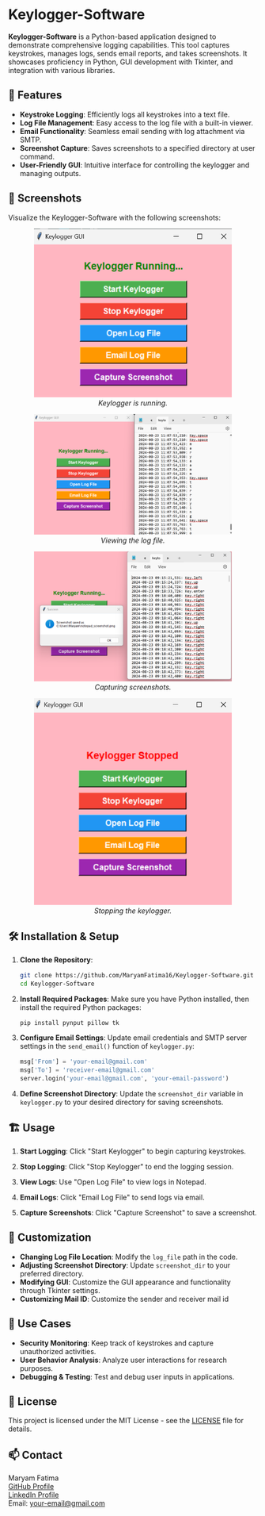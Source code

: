 # Keylogger-Software

**Keylogger-Software** is a Python-based application designed to demonstrate comprehensive logging capabilities. This tool captures keystrokes, manages logs, sends email reports, and takes screenshots. It showcases proficiency in Python, GUI development with Tkinter, and integration with various libraries.

## 🚀 Features

- **Keystroke Logging**: Efficiently logs all keystrokes into a text file.
- **Log File Management**: Easy access to the log file with a built-in viewer.
- **Email Functionality**: Seamless email sending with log attachment via SMTP.
- **Screenshot Capture**: Saves screenshots to a specified directory at user command.
- **User-Friendly GUI**: Intuitive interface for controlling the keylogger and managing outputs.

## 📸 Screenshots

Visualize the Keylogger-Software with the following screenshots:

<p align="center">
  <img src="screenshots-keylogger/running-keylogger.png" alt="Running Keylogger" width="400"/>
  <br/><i>Keylogger is running.</i>
</p>

<p align="center">
  <img src="screenshots-keylogger/keylogger-txt.png" alt="Log File View" width="400"/>
  <br/><i>Viewing the log file.</i>
</p>

<p align="center">
  <img src="screenshots-keylogger/keylogger-screenshot.png" alt="Screenshot Capture" width="400"/>
  <br/><i>Capturing screenshots.</i>
</p>

<p align="center">
  <img src="screenshots-keylogger/stopping-keylogger.png" alt="Stopping Keylogger" width="400"/>
  <br/><i>Stopping the keylogger.</i>
</p>

## 🛠️ Installation & Setup

1. **Clone the Repository**:
    ```sh
    git clone https://github.com/MaryamFatima16/Keylogger-Software.git
    cd Keylogger-Software
    ```

2. **Install Required Packages**:
    Make sure you have Python installed, then install the required Python packages:
    ```sh
    pip install pynput pillow tk
    ```

3. **Configure Email Settings**:
    Update email credentials and SMTP server settings in the `send_email()` function of `keylogger.py`:
    ```python
    msg['From'] = 'your-email@gmail.com'
    msg['To'] = 'receiver-email@gmail.com'
    server.login('your-email@gmail.com', 'your-email-password')
    ```

4. **Define Screenshot Directory**:
    Update the `screenshot_dir` variable in `keylogger.py` to your desired directory for saving screenshots.

## 🏗️ Usage

1. **Start Logging**:
    Click "Start Keylogger" to begin capturing keystrokes.

2. **Stop Logging**:
    Click "Stop Keylogger" to end the logging session.

3. **View Logs**:
    Use "Open Log File" to view logs in Notepad.

4. **Email Logs**:
    Click "Email Log File" to send logs via email.

5. **Capture Screenshots**:
    Click "Capture Screenshot" to save a screenshot.

## 🔧 Customization

- **Changing Log File Location**: Modify the `log_file` path in the code.
- **Adjusting Screenshot Directory**: Update `screenshot_dir` to your preferred directory.
- **Modifying GUI**: Customize the GUI appearance and functionality through Tkinter settings.
- **Customizing Mail ID**: Customize the sender and receiver mail id

## 🎯 Use Cases

- **Security Monitoring**: Keep track of keystrokes and capture unauthorized activities.
- **User Behavior Analysis**: Analyze user interactions for research purposes.
- **Debugging & Testing**: Test and debug user inputs in applications.

## 🧩 License

This project is licensed under the MIT License - see the [LICENSE](LICENSE) file for details.

## 📫 Contact

Maryam Fatima  
[GitHub Profile](https://github.com/MaryamFatima16)  
[LinkedIn Profile](https://www.linkedin.com/in/maryam-fatima03)  
Email: [your-email@gmail.com](maryamfatima03@gmail.com)
